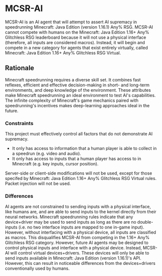 # MCSR-AI

MCSR-AI is an AI agent that will attempt to assert AI supremacy in speedrunning Minecraft: Java Edition (version 1.16.1) Any% RSG. MCSR-AI cannot compete with humans on the Minecraft: Java Edition 1.16+ Any% Glitchless RSG leaderboard because it will not use a physical interface (therefore, all inputs are considered macros). Instead, it will begin and compete in a new category for agents that exist entirely virtually, called Minecraft: Java Edition 1.16+ Any% Glitchless RSG Virtual.

## Rationale

Minecraft speedrunning requires a diverse skill set. It combines fast reflexes, efficient and effective decision-making in short- and long-term environments, and deep knowledge of the environment. These attributes make Minecraft speedrunning an ideal environment to test AI's capabilities. The infinite complexity of Minecraft's game mechanics paired with speedrunning's incentives makes deep-learning approaches ideal in the future.

### Constraints

This project must effectively control all factors that do not demonstrate AI supremacy. 

* It only has access to information that a human player is able to collect in a speedrun (e.g. video and audio).
* It only has access to inputs that a human player has access to in Minecraft (e.g. key inputs, cursor position).

Server-side or client-side modifications will not be used, except for those specifed by Minecraft: Java Edition 1.16+ Any% Glitchless RSG Virtual rules. Packet injection will not be used.

### Differences

AI agents are not constrained to sending inputs with a physical interface, like humans are, and are able to send inputs to the kernel directly from their neural networks. Minecraft speedrunning rules indicate that any device+driver may be used to send inputs as long as there are no double-inputs (i.e. no two interface inputs are mapped to one in-game input). However, without interfacing with a physical device, all inputs are classified as macros. This disqualifies MCSR-AI from competing in the 1.16+ Any% Glitchless RSG category. However, future AI agents may be designed to control physical inputs and interface with a physical device. Instead, MCSR-AI will control virtual devices+drivers. These devices will only be able to send inputs available in Minecraft: Java Edition (version 1.16.1)'s API. However, this can result in noticeable differences from the devices+drivers conventionally used by humans.
